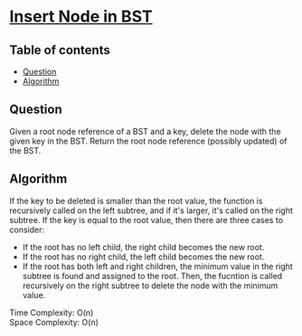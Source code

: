 # [Insert Node in BST](https://practice.geeksforgeeks.org/problems/insert-a-node-in-a-bst/1?utm_source=gfg&utm_medium=article&utm_campaign=bottom_sticky_on_article)

## Table of contents

- [Question](#question)
- [Algorithm](#algorithm)

## Question
Given a root node reference of a BST and a key, delete the node with the given key in the BST. Return the root node reference (possibly updated) of the BST.

## Algorithm
If the key to be deleted is smaller than the root value, the function is recursively called on the left subtree, and if it's larger, it's called on the right subtree. If the key is equal to the root value, then there are three cases to consider:
- If the root has no left child, the right child becomes the new root.
- If the root has no right child, the left child becomes the new root.
- If the root has both left and right children, the minimum value in the right subtree is found and assigned to the root. Then, the fucntion is called recursively on the right subtree to delete the node with the minimum value.


Time Complexity: O(n) <br />
Space Complexity: O(n) 
